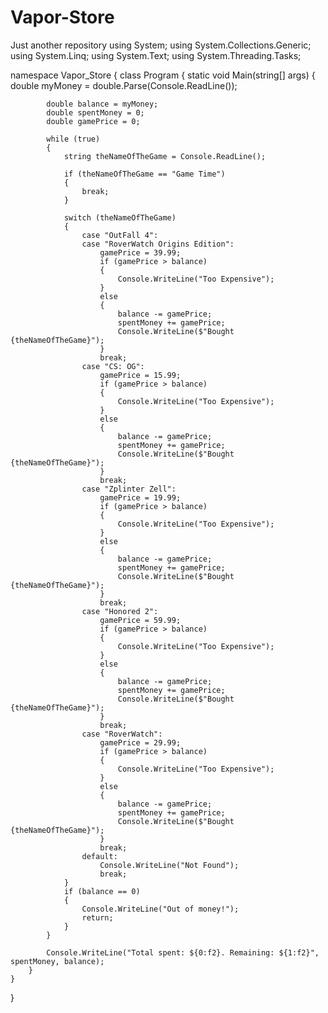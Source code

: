 # Vapor-Store
Just another repository
using System;
using System.Collections.Generic;
using System.Linq;
using System.Text;
using System.Threading.Tasks;

namespace Vapor_Store
{
    class Program
    {
        static void Main(string[] args)
        {
            double myMoney = double.Parse(Console.ReadLine());

            double balance = myMoney;
            double spentMoney = 0;
            double gamePrice = 0;

            while (true)
            {
                string theNameOfTheGame = Console.ReadLine();

                if (theNameOfTheGame == "Game Time")
                {
                    break;
                }

                switch (theNameOfTheGame)
                {
                    case "OutFall 4":
                    case "RoverWatch Origins Edition":
                        gamePrice = 39.99;
                        if (gamePrice > balance)
                        {
                            Console.WriteLine("Too Expensive");
                        }
                        else
                        {
                            balance -= gamePrice;
                            spentMoney += gamePrice;
                            Console.WriteLine($"Bought {theNameOfTheGame}");
                        }
                        break;
                    case "CS: OG":
                        gamePrice = 15.99;
                        if (gamePrice > balance)
                        {
                            Console.WriteLine("Too Expensive");
                        }
                        else
                        {
                            balance -= gamePrice;
                            spentMoney += gamePrice;
                            Console.WriteLine($"Bought {theNameOfTheGame}");
                        }
                        break;
                    case "Zplinter Zell":
                        gamePrice = 19.99;
                        if (gamePrice > balance)
                        {
                            Console.WriteLine("Too Expensive");
                        }
                        else
                        {
                            balance -= gamePrice;
                            spentMoney += gamePrice;
                            Console.WriteLine($"Bought {theNameOfTheGame}");
                        }
                        break;
                    case "Honored 2":
                        gamePrice = 59.99;
                        if (gamePrice > balance)
                        {
                            Console.WriteLine("Too Expensive");
                        }
                        else
                        {
                            balance -= gamePrice;
                            spentMoney += gamePrice;
                            Console.WriteLine($"Bought {theNameOfTheGame}");
                        }
                        break;
                    case "RoverWatch":
                        gamePrice = 29.99;
                        if (gamePrice > balance)
                        {
                            Console.WriteLine("Too Expensive");
                        }
                        else
                        {
                            balance -= gamePrice;
                            spentMoney += gamePrice;
                            Console.WriteLine($"Bought {theNameOfTheGame}");
                        }
                        break;
                    default:
                        Console.WriteLine("Not Found");
                        break;
                }
                if (balance == 0)
                {
                    Console.WriteLine("Out of money!");
                    return;
                }
            }

            Console.WriteLine("Total spent: ${0:f2}. Remaining: ${1:f2}", spentMoney, balance);
        }
    }
}
